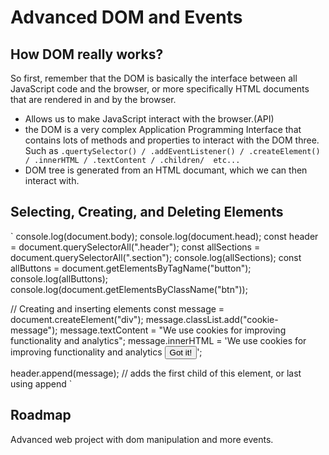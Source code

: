 # Advanced DOM and Events

## How DOM really works?

So first, remember that the DOM is basically the interface between all JavaScript code and the browser, or more specifically HTML documents
that are rendered in and by the browser.

- Allows us to make JavaScript interact with the browser.(API)
- the DOM is a very complex Application Programming Interface that contains lots of methods and properties to interact with the DOM three.
  Such as `.quertySelector() / .addEventListener() / .createElement() / .innerHTML / .textContent / .children/  etc...`
- DOM tree is generated from an HTML documant, which we can then interact with.

## Selecting, Creating, and Deleting Elements

`
console.log(document.body);
console.log(document.head);
const header = document.querySelectorAll(".header");
const allSections = document.querySelectorAll(".section");
console.log(allSections);
const allButtons = document.getElementsByTagName("button");
console.log(allButtons);
console.log(document.getElementsByClassName("btn"));

// Creating and inserting elements
const message = document.createElement("div");
message.classList.add("cookie-message");
message.textContent =
"We use cookies for improving functionality and analytics";
message.innerHTML =
'We use cookies for improving functionality and analytics <button class ="btn--close-cookie"> Got it!</button>';

header.append(message); // adds the first child of this element, or last using append
`

## Roadmap

Advanced web project with dom manipulation and more events.

```

```
